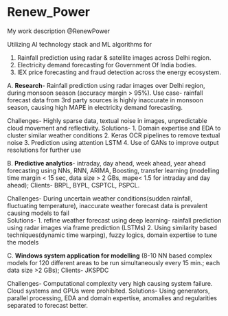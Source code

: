 # Renew_Power
My work description @RenewPower


Utilizing AI technology stack and ML algorithms for
  1. Rainfall prediction using radar & satellite images across Delhi region.
  2. Electricity demand forecasting for Government Of India bodies.
  3. IEX price forecasting and fraud detection across the energy ecosystem.

A. **Research**- Rainfall prediction using radar images over Delhi region, during monsoon season (accuracy margin > 95%). Use case- rainfall forecast data from 3rd party sources is highly inaccurate in monsoon season, causing high MAPE in electricity demand forecasting.

Challenges- Highly sparse data, textual noise in images, unpredictable cloud movement and reflectivity.
Solutions-  1. Domain expertise and EDA to cluster similar weather conditions
	    2. Keras OCR pipelines to remove textual noise
	    3. Prediction using attention LSTM
	    4. Use of GANs to improve output resolutions for further use

B. **Predictive analytics**- intraday, day ahead, week ahead, year ahead forecasting using NNs, RNN, ARIMA, Boosting, transfer learning (modelling time margin < 15 sec, data size > 2 GBs, mape< 1.5 for intraday and day ahead); Clients- BRPL, BYPL, CSPTCL, PSPCL.

Challenges- During uncertain weather conditions(sudden rainfall, fluctuating temperature), inaccurate weather forecast data is prevalent causing models to fail  
Solutions- 1. refine weather forecast using deep learning- rainfall prediction using radar images via frame prediction (LSTMs)
	   2. Using similarity based techniques(dynamic time warping), fuzzy logics, domain expertise to tune the models

C. **Windows system application for modelling** (8-10 NN based complex models for 120 different areas to be run simultaneously every 15 min.; each data size >2 GBs); Clients- JKSPDC

Challenges- Computational complexity very high causing system failure. Cloud systems and GPUs were prohibited.
Solutions- Using generators, parallel processing, EDA and domain expertise, anomalies and regularities separated to forecast better.
